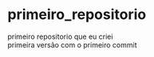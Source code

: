 # primeiro_repositorio
 primeiro repositorio que eu criei
 <br>
 primeira versão com o primeiro commit
